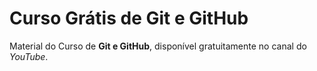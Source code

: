 # Curso Grátis de Git e GitHub
Material do Curso de **Git e GitHub**, disponível gratuitamente no canal do *YouTube*.
